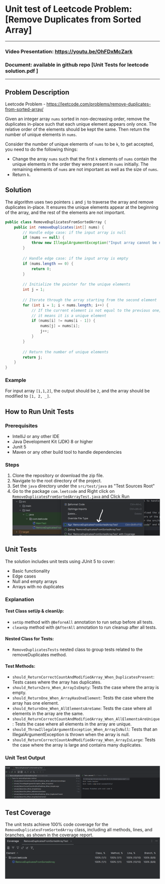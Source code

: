 # Unit test of Leetcode Problem: [Remove Duplicates from Sorted Array]

---------------------------------------

### Video Presentation: https://youtu.be/OhFDxMcZark
### Document: available in github repo [Unit Tests for leetcode solution.pdf ]
----------------------------------

## Problem Description
Leetcode Problem - https://leetcode.com/problems/remove-duplicates-from-sorted-array/ 

Given an integer array `nums` sorted in non-decreasing order, remove the duplicates in-place such that each unique element appears only once. The relative order of the elements should be kept the same. Then return the number of unique elements in `nums`.

Consider the number of unique elements of `nums` to be `k`, to get accepted, you need to do the following things:

- Change the array `nums` such that the first `k` elements of `nums` contain the unique elements in the order they were present in `nums` initially. The remaining elements of `nums` are not important as well as the size of `nums`.
- Return `k`.

## Solution
The algorithm uses two pointers `i` and `j` to traverse the array and remove duplicates in-place. It ensures the unique elements appear at the beginning of the array, and the rest of the elements are not important.
``` java
public class RemoveDuplicatesFromSortedArray {
    public int removeDuplicates(int[] nums) {
        // Handle edge case: if the input array is null
        if (nums == null) {
            throw new IllegalArgumentException("Input array cannot be null");
        }

        // Handle edge case: if the input array is empty
        if (nums.length == 0) {
            return 0;
        }

        // Initialize the pointer for the unique elements
        int j = 1;

        // Iterate through the array starting from the second element
        for (int i = 1; i < nums.length; i++) {
            // If the current element is not equal to the previous one,
            // it means it is a unique element
            if (nums[i] != nums[i - 1]) {
                nums[j] = nums[i];
                j++;
            }
        }

        // Return the number of unique elements
        return j;
    }
}
```
### Example
For input array `[1,1,2]`, the output should be `2`, and the array should be modified to `[1, 2, _]`.

## How to Run Unit Tests

### Prerequisites
- IntelliJ or any other IDE
- Java Development Kit (JDK) 8 or higher
- Junit 5 
- Maven or any other build tool to handle dependencies

### Steps
1. Clone the repository or download the zip file.
2. Navigate to the root directory of the project.
3. Set the `java` directory under the `src/test/java` as "Test Sources Root"
3. Go to the package `com.leetcode` and Right click on `RemoveDuplicatesFromSortedArrayTest.java`
   and Click Run
![img.png](img.png)


## Unit Tests
The solution includes unit tests using JUnit 5 to cover:
- Basic functionality
- Edge cases
- Null and empty arrays
- Arrays with no duplicates

### Explanation
#### Test Class setUp & cleanUp:
- `setUp` method with `@BeforeAll` annotation to run setup before all tests.
- `cleanUp` method with `@AfterAll` annotation to run cleanup after all tests.

#### Nested Class for Tests:
- `RemoveDuplicatesTests` nested class to group tests related to the removeDuplicates method.

#### Test Methods:
- `should_ReturnCorrectCountAndModifiedArray_When_DuplicatesPresent`: Tests cases where the array has duplicates.
- `should_ReturnZero_When_ArrayIsEmpty`: Tests the case where the array is empty.
- `should_ReturnOne_When_ArrayHasOneElement`: Tests the case where the array has one element.
- `should_ReturnOne_When_AllElementsAreSame`: Tests the case where all elements in the array are the same.
- `should_ReturnCorrectCountAndModifiedArray_When_AllElementsAreUnique`: Tests the case where all elements in the array are unique.
- `should_ThrowIllegalArgumentException_When_ArrayIsNull`: Tests that an IllegalArgumentException is thrown when the array is null.
- `should_ReturnCorrectCountAndModifiedArray_When_ArrayIsLarge`: Tests the case where the array is large and contains many duplicates.

### Unit Test Output
![img_2.png](img_2.png)

## Test Coverage
The unit tests achieve 100% code coverage for the `RemoveDuplicatesFromSortedArray` class, including all methods, lines, and branches, as shown in the coverage report.
![img_1.png](img_1.png)


